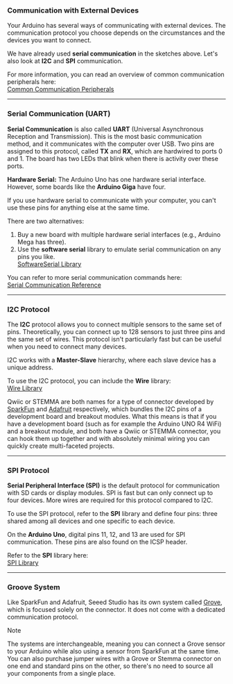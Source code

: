 ### Communication with External Devices

Your Arduino has several ways of communicating with external devices. The communication protocol you choose depends on the circumstances and the devices you want to connect.

We have already used **serial communication** in the sketches above. Let's also look at **I2C** and **SPI** communication.

For more information, you can read an overview of common communication peripherals here:  
[Common Communication Peripherals](https://maker.pro/arduino/tutorial/common-communication-peripherals-on-the-arduino-uart-i2c-and-spi)

---

### Serial Communication (UART)

**Serial Communication** is also called **UART** (Universal Asynchronous Reception and Transmission). This is the most basic communication method, and it communicates with the computer over USB. Two pins are assigned to this protocol, called **TX** and **RX**, which are hardwired to ports 0 and 1. The board has two LEDs that blink when there is activity over these ports.

**Hardware Serial:** The Arduino Uno has one hardware serial interface. However, some boards like the **Arduino Giga** have four.

If you use hardware serial to communicate with your computer, you can't use these pins for anything else at the same time.

There are two alternatives:

1. Buy a new board with multiple hardware serial interfaces (e.g., Arduino Mega has three).
2. Use the **software serial** library to emulate serial communication on any pins you like.  
   [SoftwareSerial Library](https://www.arduino.cc/en/Reference/softwareSerial)

You can refer to more serial communication commands here:  
[Serial Communication Reference](https://www.arduino.cc/reference/en/language/functions/communication/serial/)

---

### I2C Protocol

The **I2C** protocol allows you to connect multiple sensors to the same set of pins. Theoretically, you can connect up to 128 sensors to just three pins and the same set of wires. This protocol isn't particularly fast but can be useful when you need to connect many devices.

I2C works with a **Master-Slave** hierarchy, where each slave device has a unique address.

To use the I2C protocol, you can include the **Wire** library:  
[Wire Library](https://www.arduino.cc/en/reference/wire)

Qwiic or STEMMA are both names for a type of connector developed by [SparkFun](https://www.sparkfun.com/qwiic) and [Adafruit](https://www.adafruit.com/category/1005) respectively, which bundles the I2C pins of a development board and breakout modules. What this means is that if you have a development board (such as for example the Arduino UNO R4 WiFi) and a breakout module, and both have a Qwiic or STEMMA connector, you can hook them up together and with absolutely minimal wiring you can quickly create multi-faceted projects.

---

### SPI Protocol

**Serial Peripheral Interface (SPI)** is the default protocol for communication with SD cards or display modules. SPI is fast but can only connect up to four devices. More wires are required for this protocol compared to I2C.

To use the SPI protocol, refer to the **SPI** library and define four pins: three shared among all devices and one specific to each device.

On the **Arduino Uno**, digital pins 11, 12, and 13 are used for SPI communication. These pins are also found on the ICSP header.

Refer to the **SPI** library here:  
[SPI Library](https://www.arduino.cc/en/Reference/SPI)

---

### Groove System

Like SparkFun and Adafruit, Seeed Studio has its own system called [Grove](https://wiki.seeedstudio.com/Grove_System/), which is focused solely on the connector. It does not come with a dedicated communication protocol.

>[!Note]  
> The systems are interchangeable, meaning you can connect a Grove sensor to your Arduino while also using a sensor from SparkFun at the same time. You can also purchase jumper wires with a Grove or Stemma connector on one end and standard pins on the other, so there's no need to source all your components from a single place.